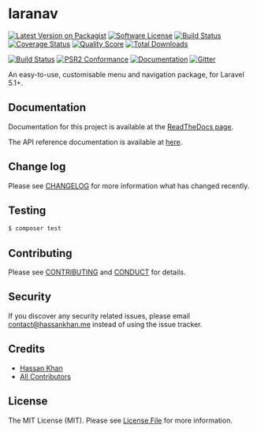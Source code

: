 # laranav

[![Latest Version on Packagist][ico-version]][link-packagist]
[![Software License][ico-license]](LICENSE.md)
[![Build Status][ico-travis]][link-travis]
[![Coverage Status][ico-scrutinizer]][link-scrutinizer]
[![Quality Score][ico-code-quality]][link-code-quality]
[![Total Downloads][ico-downloads]][link-downloads]

[![Build Status][ico-phpeye]][link-phpeye]
[![PSR2 Conformance][ico-styleci]][link-styleci]
[![Documentation][ico-docs]][link-docs]
[![Gitter][ico-gitter]][link-gitter]

An easy-to-use, customisable menu and navigation package, for Laravel 5.1+.

## Documentation

Documentation for this project is available at the [ReadTheDocs page][link-docs].

The API reference documentation is available at [here][link-apidocs].

## Change log

Please see [CHANGELOG](CHANGELOG.md) for more information what has changed recently.

## Testing

``` bash
$ composer test
```

## Contributing

Please see [CONTRIBUTING](CONTRIBUTING.md) and [CONDUCT](CONDUCT.md) for details.

## Security

If you discover any security related issues, please email contact@hassankhan.me instead of using the issue tracker.

## Credits

- [Hassan Khan][link-author]
- [All Contributors][link-contributors]

## License

The MIT License (MIT). Please see [License File](LICENSE.md) for more information.

[ico-version]: https://img.shields.io/packagist/v/larabros/laranav.svg?style=flat-square
[ico-license]: https://img.shields.io/badge/license-MIT-brightgreen.svg?style=flat-square
[ico-travis]: https://img.shields.io/travis/larabros/laranav/develop.svg?style=flat-square
[ico-scrutinizer]: https://img.shields.io/scrutinizer/coverage/g/larabros/laranav.svg?style=flat-square
[ico-code-quality]: https://img.shields.io/scrutinizer/g/larabros/laranav.svg?style=flat-square
[ico-downloads]: https://img.shields.io/packagist/dt/larabros/laranav.svg?style=flat-square

[link-packagist]: https://packagist.org/packages/larabros/laranav
[link-travis]: https://travis-ci.org/larabros/laranav
[link-scrutinizer]: https://scrutinizer-ci.com/g/larabros/laranav/code-structure
[link-code-quality]: https://scrutinizer-ci.com/g/larabros/laranav
[link-downloads]: https://packagist.org/packages/larabros/laranav
[link-author]: https://github.com/hassankhan
[link-contributors]: ../../contributors

[ico-phpeye]: http://php-eye.com/badge/larabros/laranav/tested.svg?style=flat-square
[ico-styleci]: https://styleci.io/repos/:styleci_repo/shield
[ico-docs]: https://img.shields.io/badge/docs-stable-brightgreen.svg?style=flat-square
[ico-gitter]: https://img.shields.io/gitter/room/larabros/laranav.svg?style=flat-square

[link-phpeye]: http://php-eye.com/package/larabros/laranav
[link-styleci]: https://styleci.io/repos/51898151/
[link-docs]: http://laranav.readthedocs.org/en/stable
[link-apidocs]: http://laranav.readthedocs.org/en/stable/Larabros/Laranav
[link-gitter]: https://gitter.im/larabros/laranav
